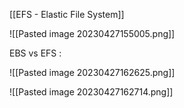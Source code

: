 [[EFS - Elastic File System]]


![[Pasted image 20230427155005.png]]

EBS vs EFS : 

![[Pasted image 20230427162625.png]]

![[Pasted image 20230427162714.png]]


